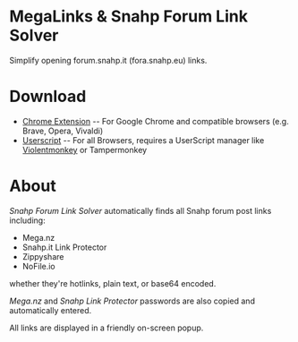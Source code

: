 # MegaLinks & Snahp Forum Link Solver

Simplify opening forum.snahp.it (fora.snahp.eu) links.

# Download

* [Chrome Extension](https://chrome.google.com/webstore/detail/snahp-forum-link-solver/mdpijnoimlepjlncbjdbnhecfhnlfiib) -- For Google Chrome and compatible browsers (e.g. Brave, Opera, Vivaldi)
* [Userscript](https://github.com/andrewjmetzger/snahp-it-forum-link-solver/raw/userscript/solver.user.js) -- For all Browsers, requires a UserScript manager like [Violentmonkey](https://violentmonkey.github.io/) or Tampermonkey

# About

_Snahp Forum Link Solver_ automatically finds all Snahp forum post links including:

* Mega.nz
* Snahp.it Link Protector
* Zippyshare
* NoFile.io

whether they're hotlinks, plain text, or base64 encoded.

_Mega.nz_ and _Snahp Link Protector_ passwords are also copied and automatically entered.

All links are displayed in a friendly on-screen popup.
